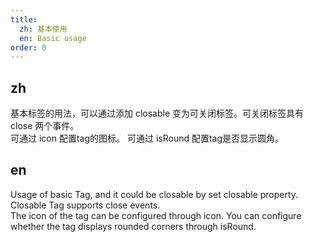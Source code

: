 ```yaml
---
title:
  zh: 基本使用
  en: Basic usage
order: 0
---
```


## zh

基本标签的用法，可以通过添加 closable 变为可关闭标签。可关闭标签具有 close 两个事件。  
可通过 icon 配置tag的图标。
可通过 isRound 配置tag是否显示圆角。

## en

Usage of basic Tag, and it could be closable by set closable property. Closable Tag supports close events.  
The icon of the tag can be configured through icon.
You can configure whether the tag displays rounded corners through isRound.
